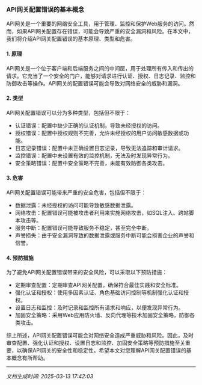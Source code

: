 ### API网关配置错误的基本概念

API网关是一个重要的网络安全工具，用于管理、监控和保护Web服务的访问。然而，如果API网关配置存在错误，可能会导致严重的安全漏洞和风险。在本文中，我们将介绍API网关配置错误的基本原理、类型和危害。

#### 1. 原理

API网关是一个位于客户端和后端服务之间的中间层，用于处理所有传入和传出的请求。它充当了一个安全的门户，能够对请求进行认证、授权、日志记录、监控和防御攻击等操作。API网关的配置错误可能会导致对网络安全的威胁和漏洞。

#### 2. 类型

API网关配置错误可以分为多种类型，包括但不限于：

- 认证错误：配置中缺少正确的认证机制，导致未经授权的访问。
- 授权错误：配置中授权规则不完善，允许未经授权的用户访问敏感数据或功能。
- 日志记录错误：配置中未正确设置日志记录，导致无法追踪和审计请求。
- 监控错误：配置中未设置有效的监控机制，无法及时发现异常行为。
- 安全策略错误：配置中安全策略不完善，未能有效防御各类攻击。

#### 3. 危害

API网关配置错误可能带来严重的安全危害，包括但不限于：

- 数据泄露：未经授权的访问可能导致敏感数据泄露。
- 网络攻击：配置错误可能被攻击者利用来实施网络攻击，如SQL注入、跨站脚本攻击等。
- 服务中断：配置错误可能导致服务不稳定，甚至完全中断。
- 声誉损失：由于安全漏洞导致的数据泄露或服务中断可能会损害企业的声誉和信誉。

#### 4. 预防措施

为了避免API网关配置错误带来的安全风险，可以采取以下预防措施：

- 定期审查配置：定期审查API网关配置，确保符合最佳实践和安全标准。
- 强化认证和授权：使用多因素认证、角色基础访问控制等机制强化认证和授权。
- 设置日志和监控：及时记录和监控所有请求和响应，以便发现异常行为。
- 加固安全策略：采用Web应用防火墙、反向代理等技术加固安全策略，防御各类攻击。

综上所述，API网关配置错误可能会对网络安全造成严重威胁和风险。因此，及时审查配置、强化认证和授权、设置日志和监控、加固安全策略等预防措施至关重要，以确保API网关的安全性和稳定性。希望本文对您理解API网关配置错误的基本概念有所帮助。

---

*文档生成时间: 2025-03-13 17:42:03*

